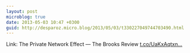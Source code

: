 ```yaml
---
layout: post
microblog: true
date: 2013-05-03 10:47 +0300
guid: http://desparoz.micro.blog/2013/05/03/t330227049744703490.html
---
```

Link: The Private Network Effect — The Brooks Review [t.co/UaKxAqtxn...](http://t.co/UaKxAqtxnR)

